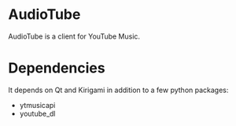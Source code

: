 # AudioTube

AudioTube is a client for YouTube Music.

# Dependencies

It depends on Qt and Kirigami in addition to a few python packages:
 * ytmusicapi
 * youtube_dl
